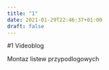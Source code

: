```yaml
---
title: "1"
date: 2021-01-29T22:46:37+01:00
draft: false
---
```



#1 Videoblog

Montaz listew przypodlogowych

